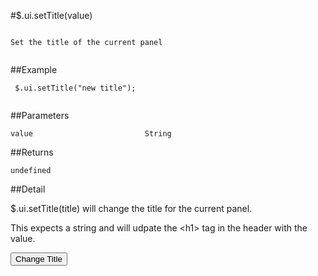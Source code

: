#$.ui.setTitle(value)

```

Set the title of the current panel
 
```

##Example

```
 $.ui.setTitle("new title");
 
```


##Parameters

```
value                         String

```

##Returns

```
undefined
```

##Detail

$.ui.setTitle(title) will change the title for the current panel.

This expects a string and will udpate the &lt;h1> tag in the header with the value.


<input type="button" value="Change Title" onclick="$.ui.setTitle('New Title');">